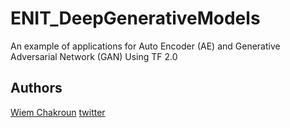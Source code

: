 # ENIT_DeepGenerativeModels
An example of applications for Auto Encoder (AE) and Generative Adversarial Network (GAN) Using TF 2.0

## Authors
[Wiem Chakroun](mailto:wiem.chakroun.ai@gmail.com) [twitter](https://twitter.com/wiemchakroun)


